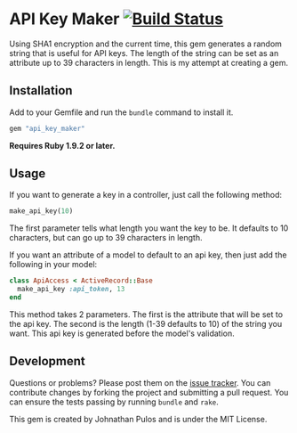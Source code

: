 # API Key Maker [![Build Status](https://secure.travis-ci.org/codemis/api_key_maker.png)](http://travis-ci.org/codemis/api_key_maker)

Using SHA1 encryption and the current time, this gem generates a random string that is useful for API keys.  The length of the string can be set as an attribute up to 39 characters in length.  This is my attempt at creating a gem.

## Installation
Add to your Gemfile and run the `bundle` command to install it.

```ruby
gem "api_key_maker"
```

**Requires Ruby 1.9.2 or later.**

## Usage
If you want to generate a key in a controller, just call the following method:

```ruby
make_api_key(10)
```
The first parameter tells what length you want the key to be.  It defaults to 10 characters, but can go up to 39 characters in length.

If you want an attribute of a model to default to an api key, then just add the following in your model:

```ruby
class ApiAccess < ActiveRecord::Base
  make_api_key :api_token, 13
end
```

This method takes 2 parameters.  The first is the attribute that will be set to the api key.  The second is the length (1-39 defaults to 10) of the string you want.  This api key is generated before the model's validation.

## Development
Questions or problems? Please post them on the [issue tracker](https://github.com/codemis/api_key_maker/issues). You can contribute changes by forking the project and submitting a pull request. You can ensure the tests passing by running `bundle` and `rake`.

This gem is created by Johnathan Pulos and is under the MIT License.